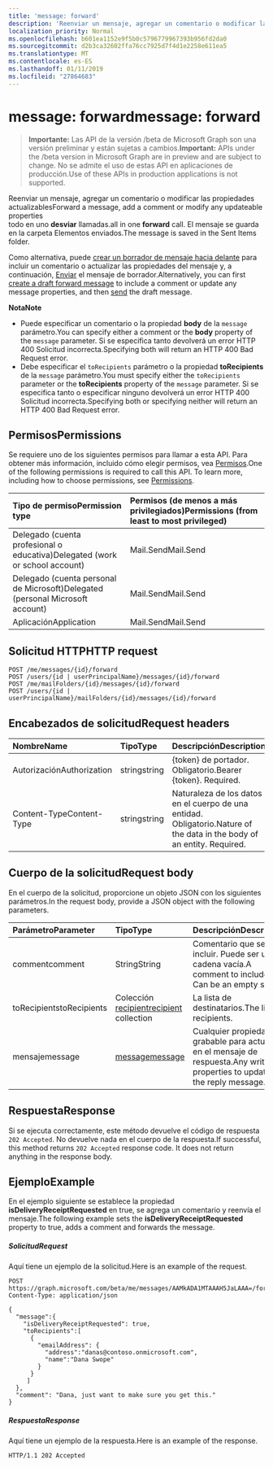 ```yaml
---
title: 'message: forward'
description: 'Reenviar un mensaje, agregar un comentario o modificar las propiedades actualizables  '
localization_priority: Normal
ms.openlocfilehash: b601ea1152e9f5b0c5796779967393b956fd2da0
ms.sourcegitcommit: d2b3ca32602ffa76cc7925d7f4d1e2258e611ea5
ms.translationtype: MT
ms.contentlocale: es-ES
ms.lasthandoff: 01/11/2019
ms.locfileid: "27864683"
---
```

# <a name="message-forward"></a><span data-ttu-id="a838c-103">message: forward</span><span class="sxs-lookup"><span data-stu-id="a838c-103">message: forward</span></span>

> <span data-ttu-id="a838c-104">**Importante:** Las API de la versión /beta de Microsoft Graph son una versión preliminar y están sujetas a cambios.</span><span class="sxs-lookup"><span data-stu-id="a838c-104">**Important:** APIs under the /beta version in Microsoft Graph are in preview and are subject to change.</span></span> <span data-ttu-id="a838c-105">No se admite el uso de estas API en aplicaciones de producción.</span><span class="sxs-lookup"><span data-stu-id="a838c-105">Use of these APIs in production applications is not supported.</span></span>

<span data-ttu-id="a838c-106">Reenviar un mensaje, agregar un comentario o modificar las propiedades actualizables</span><span class="sxs-lookup"><span data-stu-id="a838c-106">Forward a message, add a comment or modify any updateable properties</span></span>  
<span data-ttu-id="a838c-107">todo en uno **desviar** llamadas.</span><span class="sxs-lookup"><span data-stu-id="a838c-107">all in one **forward** call.</span></span> <span data-ttu-id="a838c-108">El mensaje se guarda en la carpeta Elementos enviados.</span><span class="sxs-lookup"><span data-stu-id="a838c-108">The message is saved in the Sent Items folder.</span></span>

<span data-ttu-id="a838c-109">Como alternativa, puede [crear un borrador de mensaje hacia delante](../api/message-createforward.md) para incluir un comentario o actualizar las propiedades del mensaje y, a continuación, [Enviar](../api/message-send.md) el mensaje de borrador.</span><span class="sxs-lookup"><span data-stu-id="a838c-109">Alternatively, you can first [create a draft forward message](../api/message-createforward.md) to include a comment or update any message properties, and then [send](../api/message-send.md) the draft message.</span></span>

<span data-ttu-id="a838c-110">**Nota**</span><span class="sxs-lookup"><span data-stu-id="a838c-110">**Note**</span></span>

- <span data-ttu-id="a838c-111">Puede especificar un comentario o la propiedad **body** de la `message` parámetro.</span><span class="sxs-lookup"><span data-stu-id="a838c-111">You can specify either a comment or the **body** property of the `message` parameter.</span></span> <span data-ttu-id="a838c-112">Si se especifica tanto devolverá un error HTTP 400 Solicitud incorrecta.</span><span class="sxs-lookup"><span data-stu-id="a838c-112">Specifying both will return an HTTP 400 Bad Request error.</span></span>
- <span data-ttu-id="a838c-113">Debe especificar el `toRecipients` parámetro o la propiedad **toRecipients** de la `message` parámetro.</span><span class="sxs-lookup"><span data-stu-id="a838c-113">You must specify either the `toRecipients` parameter or the **toRecipients** property of the `message` parameter.</span></span> <span data-ttu-id="a838c-114">Si se especifica tanto o especificar ninguno devolverá un error HTTP 400 Solicitud incorrecta.</span><span class="sxs-lookup"><span data-stu-id="a838c-114">Specifying both or specifying neither will return an HTTP 400 Bad Request error.</span></span>

## <a name="permissions"></a><span data-ttu-id="a838c-115">Permisos</span><span class="sxs-lookup"><span data-stu-id="a838c-115">Permissions</span></span>
<span data-ttu-id="a838c-p105">Se requiere uno de los siguientes permisos para llamar a esta API. Para obtener más información, incluido cómo elegir permisos, vea [Permisos](/graph/permissions-reference).</span><span class="sxs-lookup"><span data-stu-id="a838c-p105">One of the following permissions is required to call this API. To learn more, including how to choose permissions, see [Permissions](/graph/permissions-reference).</span></span>

|<span data-ttu-id="a838c-118">Tipo de permiso</span><span class="sxs-lookup"><span data-stu-id="a838c-118">Permission type</span></span>      | <span data-ttu-id="a838c-119">Permisos (de menos a más privilegiados)</span><span class="sxs-lookup"><span data-stu-id="a838c-119">Permissions (from least to most privileged)</span></span>              |
|:--------------------|:---------------------------------------------------------|
|<span data-ttu-id="a838c-120">Delegado (cuenta profesional o educativa)</span><span class="sxs-lookup"><span data-stu-id="a838c-120">Delegated (work or school account)</span></span> | <span data-ttu-id="a838c-121">Mail.Send</span><span class="sxs-lookup"><span data-stu-id="a838c-121">Mail.Send</span></span>    |
|<span data-ttu-id="a838c-122">Delegado (cuenta personal de Microsoft)</span><span class="sxs-lookup"><span data-stu-id="a838c-122">Delegated (personal Microsoft account)</span></span> | <span data-ttu-id="a838c-123">Mail.Send</span><span class="sxs-lookup"><span data-stu-id="a838c-123">Mail.Send</span></span>    |
|<span data-ttu-id="a838c-124">Aplicación</span><span class="sxs-lookup"><span data-stu-id="a838c-124">Application</span></span> | <span data-ttu-id="a838c-125">Mail.Send</span><span class="sxs-lookup"><span data-stu-id="a838c-125">Mail.Send</span></span> |

## <a name="http-request"></a><span data-ttu-id="a838c-126">Solicitud HTTP</span><span class="sxs-lookup"><span data-stu-id="a838c-126">HTTP request</span></span>
<!-- { "blockType": "ignored" } -->
```http
POST /me/messages/{id}/forward
POST /users/{id | userPrincipalName}/messages/{id}/forward
POST /me/mailFolders/{id}/messages/{id}/forward
POST /users/{id | userPrincipalName}/mailFolders/{id}/messages/{id}/forward
```
## <a name="request-headers"></a><span data-ttu-id="a838c-127">Encabezados de solicitud</span><span class="sxs-lookup"><span data-stu-id="a838c-127">Request headers</span></span>
| <span data-ttu-id="a838c-128">Nombre</span><span class="sxs-lookup"><span data-stu-id="a838c-128">Name</span></span>       | <span data-ttu-id="a838c-129">Tipo</span><span class="sxs-lookup"><span data-stu-id="a838c-129">Type</span></span> | <span data-ttu-id="a838c-130">Descripción</span><span class="sxs-lookup"><span data-stu-id="a838c-130">Description</span></span>|
|:---------------|:--------|:----------|
| <span data-ttu-id="a838c-131">Autorización</span><span class="sxs-lookup"><span data-stu-id="a838c-131">Authorization</span></span>  | <span data-ttu-id="a838c-132">string</span><span class="sxs-lookup"><span data-stu-id="a838c-132">string</span></span>  | <span data-ttu-id="a838c-p106">{token} de portador. Obligatorio.</span><span class="sxs-lookup"><span data-stu-id="a838c-p106">Bearer {token}. Required.</span></span> |
| <span data-ttu-id="a838c-135">Content-Type</span><span class="sxs-lookup"><span data-stu-id="a838c-135">Content-Type</span></span> | <span data-ttu-id="a838c-136">string</span><span class="sxs-lookup"><span data-stu-id="a838c-136">string</span></span>  | <span data-ttu-id="a838c-p107">Naturaleza de los datos en el cuerpo de una entidad. Obligatorio.</span><span class="sxs-lookup"><span data-stu-id="a838c-p107">Nature of the data in the body of an entity. Required.</span></span> |

## <a name="request-body"></a><span data-ttu-id="a838c-139">Cuerpo de la solicitud</span><span class="sxs-lookup"><span data-stu-id="a838c-139">Request body</span></span>
<span data-ttu-id="a838c-140">En el cuerpo de la solicitud, proporcione un objeto JSON con los siguientes parámetros.</span><span class="sxs-lookup"><span data-stu-id="a838c-140">In the request body, provide a JSON object with the following parameters.</span></span>

| <span data-ttu-id="a838c-141">Parámetro</span><span class="sxs-lookup"><span data-stu-id="a838c-141">Parameter</span></span>    | <span data-ttu-id="a838c-142">Tipo</span><span class="sxs-lookup"><span data-stu-id="a838c-142">Type</span></span>   |<span data-ttu-id="a838c-143">Descripción</span><span class="sxs-lookup"><span data-stu-id="a838c-143">Description</span></span>|
|:---------------|:--------|:----------|
|<span data-ttu-id="a838c-144">comment</span><span class="sxs-lookup"><span data-stu-id="a838c-144">comment</span></span>|<span data-ttu-id="a838c-145">String</span><span class="sxs-lookup"><span data-stu-id="a838c-145">String</span></span>|<span data-ttu-id="a838c-p108">Comentario que se va a incluir. Puede ser una cadena vacía.</span><span class="sxs-lookup"><span data-stu-id="a838c-p108">A comment to include. Can be an empty string.</span></span>|
|<span data-ttu-id="a838c-148">toRecipients</span><span class="sxs-lookup"><span data-stu-id="a838c-148">toRecipients</span></span>|<span data-ttu-id="a838c-149">Colección [recipient](../resources/recipient.md)</span><span class="sxs-lookup"><span data-stu-id="a838c-149">[recipient](../resources/recipient.md) collection</span></span>|<span data-ttu-id="a838c-150">La lista de destinatarios.</span><span class="sxs-lookup"><span data-stu-id="a838c-150">The list of recipients.</span></span>|
|<span data-ttu-id="a838c-151">mensaje</span><span class="sxs-lookup"><span data-stu-id="a838c-151">message</span></span>|[<span data-ttu-id="a838c-152">message</span><span class="sxs-lookup"><span data-stu-id="a838c-152">message</span></span>](../resources/message.md)|<span data-ttu-id="a838c-153">Cualquier propiedad grabable para actualizar en el mensaje de respuesta.</span><span class="sxs-lookup"><span data-stu-id="a838c-153">Any writeable properties to update in the reply message.</span></span>|

## <a name="response"></a><span data-ttu-id="a838c-154">Respuesta</span><span class="sxs-lookup"><span data-stu-id="a838c-154">Response</span></span>

<span data-ttu-id="a838c-p109">Si se ejecuta correctamente, este método devuelve el código de respuesta `202 Accepted`. No devuelve nada en el cuerpo de la respuesta.</span><span class="sxs-lookup"><span data-stu-id="a838c-p109">If successful, this method returns `202 Accepted` response code. It does not return anything in the response body.</span></span>

## <a name="example"></a><span data-ttu-id="a838c-157">Ejemplo</span><span class="sxs-lookup"><span data-stu-id="a838c-157">Example</span></span>
<span data-ttu-id="a838c-158">En el ejemplo siguiente se establece la propiedad **isDeliveryReceiptRequested** en true, se agrega un comentario y reenvía el mensaje.</span><span class="sxs-lookup"><span data-stu-id="a838c-158">The following example sets the **isDeliveryReceiptRequested** property to true, adds a comment and forwards the message.</span></span>
##### <a name="request"></a><span data-ttu-id="a838c-159">Solicitud</span><span class="sxs-lookup"><span data-stu-id="a838c-159">Request</span></span>
<span data-ttu-id="a838c-160">Aquí tiene un ejemplo de la solicitud.</span><span class="sxs-lookup"><span data-stu-id="a838c-160">Here is an example of the request.</span></span>
<!-- {
  "blockType": "request",
  "name": "message_forward"
}-->
```http
POST https://graph.microsoft.com/beta/me/messages/AAMkADA1MTAAAH5JaLAAA=/forward
Content-Type: application/json

{
  "message":{  
    "isDeliveryReceiptRequested": true,
    "toRecipients":[
      {
        "emailAddress": {
          "address":"danas@contoso.onmicrosoft.com",
          "name":"Dana Swope"
        }
      }
     ]
  },
  "comment": "Dana, just want to make sure you get this." 
}
```

##### <a name="response"></a><span data-ttu-id="a838c-161">Respuesta</span><span class="sxs-lookup"><span data-stu-id="a838c-161">Response</span></span>
<span data-ttu-id="a838c-162">Aquí tiene un ejemplo de la respuesta.</span><span class="sxs-lookup"><span data-stu-id="a838c-162">Here is an example of the response.</span></span>
<!-- {
  "blockType": "response",
  "truncated": true
} -->
```http
HTTP/1.1 202 Accepted
```

<!-- uuid: 8fcb5dbc-d5aa-4681-8e31-b001d5168d79
2015-10-25 14:57:30 UTC -->
<!-- {
  "type": "#page.annotation",
  "description": "message: forward",
  "keywords": "",
  "section": "documentation",
  "tocPath": ""
}-->
